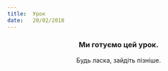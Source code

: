 ```yaml
---
title:  Урок
date:   20/02/2018
---
```


### <center>Ми готуємо цей урок.</center>
<center>Будь ласка, зайдіть пізніше.</center>